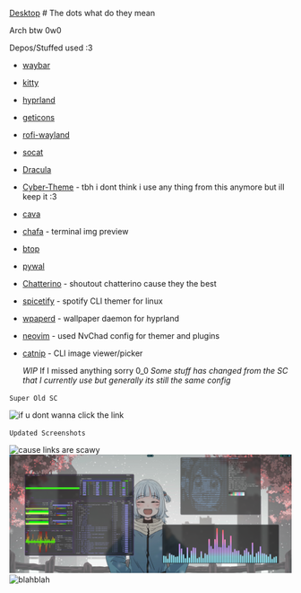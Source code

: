 [Desktop](https://femboy.beauty/hmBeE) # The dots what do they mean


Arch btw 0w0

Depos/Stuffed used :3
- [waybar](https://github.com/Alexays/Waybar)
- [kitty](https://sw.kovidgoyal.net/kitty/)
- [hyprland](https://github.com/hyprwm/Hyprland)
- [geticons](https://git.sr.ht/~zethra/geticons)
- [rofi-wayland](https://github.com/lbonn/rofi)
- [socat](http://www.dest-unreach.org/socat/)
- [Dracula](https://draculatheme.com/hyprland)
- [Cyber-Theme](https://github.com/taylor85345/cyber-hyprland-theme) - tbh i dont think i use any thing from this anymore but ill keep it :3
- [cava](https://github.com/karlstav/cava)
- [chafa](https://hpjansson.org/chafa/) - terminal img preview
- [btop](https://github.com/aristocratos/btop)
- [pywal](https://github.com/dylanaraps/pywal)
- [Chatterino](https://github.com/SevenTV/chatterino7/releases) - shoutout chatterino cause they the best
- [spicetify](https://github.com/spicetify/spicetify-cli) - spotify CLI themer for linux
- [wpaperd](https://github.com/danyspin97/wpaperd) - wallpaper daemon for hyprland
- [neovim](https://neovim.io/) - used NvChad config for themer and plugins
- [catnip](https://github.com/sweetbbak/catnip) - CLI image viewer/picker

  *WIP* If I missed anything sorry 0_0 *Some stuff has changed from the SC that I currently use but generally its still the same config*

 `Super Old SC`
 
 ![if u dont wanna click the link](https://github.com/mrEtac/thedots/blob/main/screenshot/2024-04-01-063413_hyprshot.png)


`Updated Screenshots`

![cause links are scawy](https://github.com/mrEtac/thedots/blob/main/screenshot/2024-04-26-065111_hyprshot.png)
![cause links are scawy2](https://github.com/mrEtac/thedots/blob/main/screenshot/2024-04-26-070731_hyprshot.png)
![blahblah](https://github.com/mrEtac/thedots/blob/main/screenshot/2024-04-26-142942_hyprshot.png)
